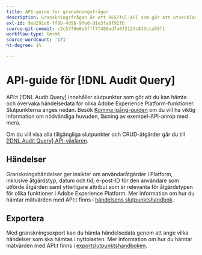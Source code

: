 ```yaml
---
title: API-guide för granskningsfrågor
description: Granskningsfrågan är ett RESTful-API som gör att utvecklare kan se vem som gjorde vilka åtgärder i Adobe Experience Platform.
exl-id: 9ed291c6-ff8b-4d9b-9fed-d1e3fa8f92fb
source-git-commit: c2c5778e0a3fff7f488ad7a672123c813cca59f1
workflow-type: tm+mt
source-wordcount: '171'
ht-degree: 1%

---
```


# API-guide för [!DNL Audit Query]

API:t [!DNL Audit Query] innehåller slutpunkter som gör att du kan hämta och övervaka händelsedata för olika Adobe Experience Platform-funktioner. Slutpunkterna anges nedan. Besök [Komma igång-guiden](./getting-started.md) om du vill ha viktig information om nödvändiga huvuden, läsning av exempel-API-anrop med mera.

Om du vill visa alla tillgängliga slutpunkter och CRUD-åtgärder går du till [[!DNL Audit Query] API-växlaren](https://www.adobe.io/experience-platform-apis/references/audit-query/).

## Händelser

Granskningshändelser ger insikter om användaråtgärder i Platform, inklusive åtgärdstyp, datum och tid, e-post-ID för den användare som utförde åtgärden samt ytterligare attribut som är relevanta för åtgärdstypen för olika funktioner i Adobe Experience Platform. Mer information om hur du hämtar mätvärden med API:t finns i [händelsens slutpunktshandbok](./events.md).

## Exportera

Med granskningsexport kan du hämta händelsedata genom att ange vilka händelser som ska hämtas i nyttolasten. Mer information om hur du hämtar mätvärden med API:t finns i [exportslutpunktshandboken](./export.md).
